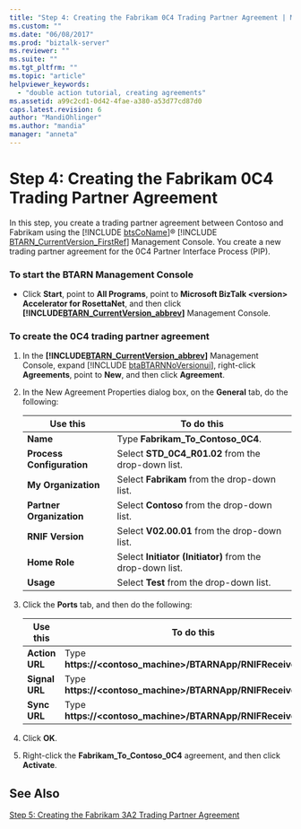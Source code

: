 ```yaml
---
title: "Step 4: Creating the Fabrikam 0C4 Trading Partner Agreement | Microsoft Docs"
ms.custom: ""
ms.date: "06/08/2017"
ms.prod: "biztalk-server"
ms.reviewer: ""
ms.suite: ""
ms.tgt_pltfrm: ""
ms.topic: "article"
helpviewer_keywords: 
  - "double action tutorial, creating agreements"
ms.assetid: a99c2cd1-0d42-4fae-a380-a53d77cd87d0
caps.latest.revision: 6
author: "MandiOhlinger"
ms.author: "mandia"
manager: "anneta"
---
```

# Step 4: Creating the Fabrikam 0C4 Trading Partner Agreement
In this step, you create a trading partner agreement between Contoso and Fabrikam using the [!INCLUDE [btsCoName](../../includes/btsconame-md.md)]® [!INCLUDE [BTARN_CurrentVersion_FirstRef](../../includes/btarn-currentversion-firstref-md.md)] Management Console. You create a new trading partner agreement for the 0C4 Partner Interface Process (PIP).  

### To start the BTARN Management Console  

- Click <strong>Start</strong>, point to <strong>All Programs</strong>, point to <strong>Microsoft BizTalk \<version\> Accelerator for RosettaNet</strong>, and then click <strong><!-- BEGIN ERROR INCLUDE: Unable to resolve [!INCLUDE[BTARN_CurrentVersion_abbrev](../../includes/btarn-currentversion-abbrev-md.md)]: Path(D:/a/1/s/target_repo/biztalk/adapters-and-accelerators/accelerator-rosettanet/step-4-creating-the-fabrikam-0c4-trading-partner-agreement.md) contains invalid char.
  Parameter name: path -->[!INCLUDE[BTARN_CurrentVersion_abbrev](../../includes/btarn-currentversion-abbrev-md.md)]<!--END ERROR INCLUDE --></strong> Management Console.  

### To create the 0C4 trading partner agreement  

1. In the <strong><!-- BEGIN ERROR INCLUDE: Unable to resolve [!INCLUDE[BTARN_CurrentVersion_abbrev](../../includes/btarn-currentversion-abbrev-md.md)]: Path(D:/a/1/s/target_repo/biztalk/adapters-and-accelerators/accelerator-rosettanet/step-4-creating-the-fabrikam-0c4-trading-partner-agreement.md) contains invalid char.
   Parameter name: path -->[!INCLUDE[BTARN_CurrentVersion_abbrev](../../includes/btarn-currentversion-abbrev-md.md)]<!--END ERROR INCLUDE --></strong> Management Console, expand [!INCLUDE [btaBTARNNoVersionui](../../includes/btabtarnnoversionui-md.md)], right-click <strong>Agreements</strong>, point to <strong>New</strong>, and then click <strong>Agreement</strong>.  

2. In the New Agreement Properties dialog box, on the **General** tab, do the following:  


   |                Use this                |                               To do this                               |
   |----------------------------------------|------------------------------------------------------------------------|
   |         <strong>Name</strong>          |             Type <strong>Fabrikam_To_Contoso_0C4</strong>.             |
   | <strong>Process Configuration</strong> |    Select <strong>STD_0C4_R01.02</strong> from the drop-down list.     |
   |    <strong>My Organization</strong>    |       Select <strong>Fabrikam</strong> from the drop-down list.        |
   | <strong>Partner Organization</strong>  |        Select <strong>Contoso</strong> from the drop-down list.        |
   |     <strong>RNIF Version</strong>      |       Select <strong>V02.00.01</strong> from the drop-down list.       |
   |       <strong>Home Role</strong>       | Select <strong>Initiator (Initiator)</strong> from the drop-down list. |
   |         <strong>Usage</strong>         |         Select <strong>Test</strong> from the drop-down list.          |


3. Click the **Ports** tab, and then do the following:  


   |          Use this           |                                 To do this                                 |
   |-----------------------------|----------------------------------------------------------------------------|
   | <strong>Action URL</strong> | Type <strong>https://<contoso_machine>/BTARNApp/RNIFReceive.aspx</strong>. |
   | <strong>Signal URL</strong> | Type <strong>https://<contoso_machine>/BTARNApp/RNIFReceive.aspx</strong>. |
   |  <strong>Sync URL</strong>  | Type <strong>https://<contoso_machine>/BTARNApp/RNIFReceive.aspx</strong>. |


4. Click **OK**.  

5. Right-click the **Fabrikam_To_Contoso_0C4** agreement, and then click **Activate**.  

## See Also  
 [Step 5: Creating the Fabrikam 3A2 Trading Partner Agreement](../../adapters-and-accelerators/accelerator-rosettanet/step-5-creating-the-fabrikam-3a2-trading-partner-agreement.md)